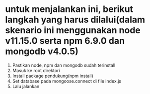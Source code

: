 # untuk menjalankan ini, berikut langkah yang harus dilalui(dalam skenario ini menggunakan node v11.15.0 serta npm 6.9.0 dan mongodb v4.0.5)
1. Pastikan node, npm dan mongodb sudah terinstall
2. Masuk ke root direktori
3. Install package pendukung(npm install)
4. Set database pada mongoose.connect di file index.js
5. Lalu jalankan
